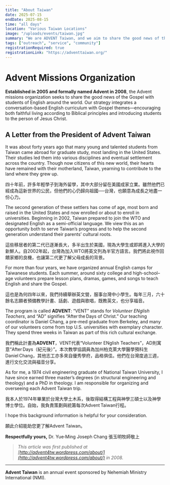 ```yaml
---
title: "About Taiwan"
date: 2025-07-15
endDate: 2025-08-15
time: "all days"
location: "Various Taiwan Locations"
image: "/uploads/events/taiwan.jpg"
summary: "We are ADVENT Taiwan, and we aim to share the good news of the Gospel with students of English around the world."
tags: ["outreach", "service", "community"]
registrationRequired: true
registrationLink: "https://adventtaiwan.org/"
---
```


# Advent Missions Organization

**Established in 2005 and formally named Advent in 2008**, the Advent missions organization seeks to share the good news of the Gospel with students of English around the world. Our strategy integrates a conversation-based English curriculum with Gospel themes—encouraging both faithful living according to Biblical principles and introducing students to the person of Jesus Christ.

## A Letter from the President of Advent Taiwan

It was about forty years ago that many young and talented students from Taiwan came abroad for graduate study, most landing in the United States. Their studies led them into various disciplines and eventual settlement across the country. Though now citizens of this new world, their hearts have remained with their motherland, Taiwan, yearning to contribute to the land where they grew up.

四十年前，許多年輕學子到海外留學，其中大部分留在美國成家立業。雖然他們已經成為這新世界的公民，但他們的心仍歸向祖國──台灣，也願意為成長之地盡一份心力。

The second generation of these settlers has come of age, most born and raised in the United States and now enrolled or about to enroll in universities. Beginning in 2002, Taiwan prepared to join the WTO and designated English as a semi-official language. We view this as an opportunity both to serve Taiwan’s progress and to help the second generation understand their parents’ cultural roots.

這些移居者的第二代已逐漸長大，多半出生於美國，現為大學生或即將進入大學的新鮮人。自2002年起，台灣為加入WTO將英文列為半官方語言。我們將此視作回饋家鄉的良機，也讓第二代更了解父母成長的背景。

For more than four years, we have organized annual English camps for Taiwanese students. Each summer, around sixty college and high-school–age volunteers prepare lesson plans, dramas, games, and songs to teach English and share the Gospel.

這也是為何四年以來，我們持續舉辦英文營，服事台灣中小學生。每年三月，六十餘名志願者預備教學計畫、話劇、遊戲與歌唱，既教英文，也分享福音。

The program is called **ADVENT**: “VENT” stands for *Volunteer ENglish Teachers*, and “AD” signifies “After the Days of Christ.” Our teaching coordinator is Daniel Chang, a pre-med graduate from Berkeley, and many of our volunteers come from top U.S. universities with exemplary character. They spend three weeks in Taiwan as part of this rich cultural exchange.

我們稱此計畫為**ADVENT**，VENT代表“Volunteer ENglish Teachers”，AD則寓意“After Days（紀元後）”。本次教學協調員為加州柏克萊大學醫學預科生Daniel Chang，其他志工亦多來自優秀學府，品格俱佳。他們在台灣度過三週，進行文化交流與福音分享。

As for me, a 1974 civil engineering graduate of National Taiwan University, I have since earned three master’s degrees (in structural engineering and theology) and a PhD in theology. I am responsible for organizing and overseeing each Advent Taiwan trip.

我本人於1974年畢業於台灣大學土木系，後取得結構工程與神學三碩士以及神學博士學位。自始，我負責策劃與統籌每次Advent Taiwan行程。

I hope this background information is helpful for your consideration.

願此介紹能助您更了解Advent Taiwan。

**Respectfully yours,**
Dr. Yue‑Ming Joseph Chang
張玉明牧師敬上

> *This article was first published at [http://advent4tw.wordpress.com/about/](http://advent4tw.wordpress.com/about/) in 2008.*

---

**Advent Taiwan** is an annual event sponsored by Nehemiah Ministry International (NMI).
